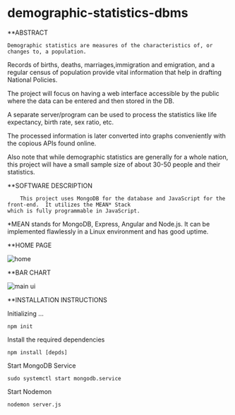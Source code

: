 # demographic-statistics-dbms

**ABSTRACT

	Demographic statistics are measures of the characteristics of, or changes to, a population.

Records of births, deaths, marriages,immigration and emigration, and a regular census of population provide vital information that help in drafting National Policies.

The project will focus on having a web interface accessible by the public where the data can be entered and then stored in the DB.

A separate server/program can be used to process the statistics like life expectancy, birth rate, sex ratio, etc.

The processed information is later converted into graphs conveniently with the copious APIs found online.

Also note that while demographic statistics are generally for a whole nation, this project will have a small sample size of about 30-50 people and their statistics.


**SOFTWARE DESCRIPTION

		This project uses MongoDB for the database and JavaScript for the front-end.  It utilizes the MEAN* Stack
    which is fully programmable in JavaScript.

*MEAN stands for MongoDB, Express, Angular and Node.js. It can be implemented flawlessly in a Linux environment and has good uptime.


**HOME PAGE


![home](https://user-images.githubusercontent.com/17880433/47487621-67848c00-d860-11e8-9e3c-b2fb8e99cd43.png)


**BAR CHART


![main ui](https://user-images.githubusercontent.com/17880433/47487715-93a00d00-d860-11e8-9e8f-231984b818f3.png)


**INSTALLATION INSTRUCTIONS

Initializing ...

	npm init
	
Install the required dependencies

	npm install [depds]
	
Start MongoDB Service
	
	sudo systemctl start mongodb.service
	
Start Nodemon
	
	nodemon server.js
	
